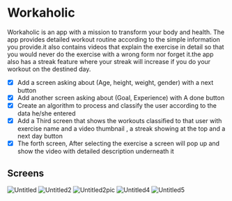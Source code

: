 # Workaholic
Workaholic is an app with a mission to transform your body and health. The app provides detailed workout routine according to the simple information you provide.it also contains videos that explain the exercise in detail so that you would never do the exercise with a wrong form nor forget it.the app also has a streak feature where your streak will increase if you do your workout on the destined day.

- [x] Add a screen asking about (Age, height, weight, gender) with a next button
- [x] Add another screen asking about (Goal, Experience) with A done button
- [x] Create an algorithm to process and classify the user according to the data he/she entered 
- [x] Add a Third screen that shows the workouts classified to that user with exercise name and a video thumbnail , a streak showing at the top and a next day button 
- [x] The forth screen, After selecting the exercise a screen will pop up and show the video with detailed description underneath it  

## Screens
![Untitled](https://user-images.githubusercontent.com/91944341/179742423-32ea6879-1b56-4eec-a37b-52dcc49ec2c0.jpg)
![Untitled2](https://user-images.githubusercontent.com/91944341/179742441-65530d58-7b36-49e2-862e-edb72eb7d3bf.jpg)
![Untitled2pic](https://user-images.githubusercontent.com/91944341/180209119-427b9eae-5e54-44fc-8fd8-7c076036e02a.jpg)
![Untitled4](https://user-images.githubusercontent.com/91944341/179742469-46038233-e08a-4a93-867f-611d6f8a84d4.jpg)
![Untitled5](https://user-images.githubusercontent.com/91944341/179742478-f9286dac-556a-4de6-96e0-8a630472e468.jpg)
